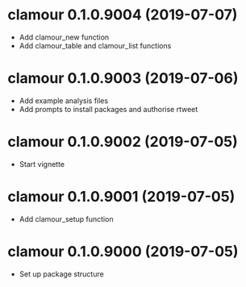 # clamour 0.1.0.9004 (2019-07-07)

* Add clamour_new function
* Add clamour_table and clamour_list functions

# clamour 0.1.0.9003 (2019-07-06)

* Add example analysis files
* Add prompts to install packages and authorise rtweet

# clamour 0.1.0.9002 (2019-07-05)

* Start vignette

# clamour 0.1.0.9001 (2019-07-05)

* Add clamour_setup function

# clamour 0.1.0.9000 (2019-07-05)

* Set up package structure
